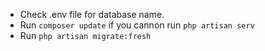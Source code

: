 - Check .env file for database name.  
- Run `composer update` if you cannon run `php artisan serv`  
- Run `php artisan migrate:fresh`  
